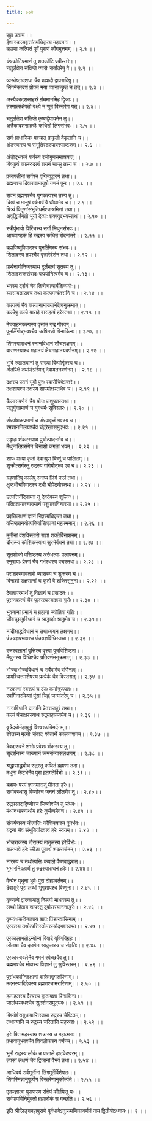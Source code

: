 ```yaml
---
title: ००२

---
```

सूत उवाच।।  
ईशानकल्पवृत्तांतमधिकृत्य महात्मना।।  
ब्रह्मणा कल्पितं पूर्वं पुराणं लौंगमुत्तमम्।। २.१ ।।  
  
ग्रंथकोटिप्रमाणं तु शतकोटि प्रवीस्तरे।।  
चतुर्लक्षेण संक्षिप्ते व्यासैः सर्वांतरेषु वै।। २.२ ।।  
  
व्यस्तेष्टादशधा चैव ब्रह्मादौ द्वापरादिषु।।  
लिंगमेकादशं प्रोक्तं मया व्यासाच्छ्रुतं च तत्।। २.३ ।।  
  
अस्यैकादशसाहस्रे ग्रंथमानमिह द्विजाः।।  
तस्मात्संक्षेपतो वक्ष्ये न श्रुतं विस्तरेण यत्।। २.४।।  
  
चतुर्लक्षेण संक्षिप्ते कृष्णद्वैपायनेन तु।।  
अत्रैकादशसाहस्रैः कथितो लिंगसंभवः।। २.५ ।।  
  
सर्गः प्राधानिकः पश्चात् प्राकृतो वैकृतानि च।।  
अंडस्यास्य च संभूतिरंडस्यावरणाष्टकम्।। २.६ ।।  
  
अंडोद्भवत्वं शर्वस्य रजोगुणसमाश्रयात्।।  
विष्णुत्वं कालरुद्रत्वं शयनं चाप्सु तस्य च।। २.७ ।।  
  
प्रजापतीनां सर्गश्च पृथिव्युद्धरणं तथा।।  
ब्रह्मणश्च दिवारात्रमायुषो गणनं पुनः।। २.८ ।।  
  
सवनं ब्रह्मणश्चैव युगकल्पश्च तस्य तु।।  
दिव्यं च मानुषं वर्षमार्षं वै ध्रौव्यमेव च।। २.९।।  
पित्र्यं पितॄणांसंभूतिधर्मश्चाश्रमिणां तथा।।  
अवृद्धिर्जगतो भूयो देव्याः शक्त्युद्भवस्तथा।। २.१० ।।  
  
स्त्रीपुंभावो विरिंचस्य सर्गो मिथुनसंभवः।।  
आख्याष्टकं हि रुद्रस्य कथितं रोदनांतरे।। २.११ ।।  
  
ब्रह्मविष्णुविवादश्च पुनर्लिंगस्य संभवः।।  
शिलादस्य तपश्चैव वृत्रारेर्दर्शनं तथा।। २.१२ ।।  
  
प्रार्थनायोनिजस्याथ दुर्लभत्वं सुतस्य तु।।  
शिलादशक्रसंवादः पद्मयोनित्वमेव च।। २.१३।।  
  
भवस्य दर्शनं चैव तिष्येष्वाचार्यशिष्ययोः।।  
व्यासावताराश्च तथा कल्पमन्वंतराणि च।। २.१४ ।।  
  
कल्पत्वं चैव कल्पानामाख्याभेदेष्वनुक्रमात्।।  
कल्पेषु कल्पे वाराहे वाराहत्वं हरेस्तथा।। २.१५ ।।  
  
मेघवाहनकल्पस्य वृत्तांतं रुद्र गौरवम्।।  
पुनर्लिंगोद्भवश्चैव ऋषिमध्ये पिनाकिनः।। २.१६ ।।  
  
लिंगस्याराधनं स्नानविधानं शौचलक्षणम्।।  
वाराणस्याश्च महात्म्यं क्षेत्रमाहात्म्यवर्णनम्।। २.१७ ।।  
  
भुवि रुद्रालयानां तु संख्या विष्णोर्गृहस्य च।।  
अंतरिक्षे तथांडेऽस्मिन् देवायतनवर्णनम्।। २.१८ ।।  
  
दक्षस्य पतनं भूमौ पुनः स्वारोचिषेऽन्तरे।।  
दक्षशापश्च दक्षस्य शापमोक्षस्तथैव च।। २.१९ ।।  
  
कैलासवर्णनं चैव योगः पाशुपतस्तथा।।  
चतुर्युगप्रमाणं च युगधर्मः सुविस्तरः।। २.२० ।।  
  
संध्यांशकप्रमाणं च संध्यावृत्तं भवस्य च।।  
श्मशाननिलयश्चैव चंद्ररेखासमुद्भवः।। २.२१ ।।  
  
उद्वाहः शंकरस्याथ पुत्रोत्पादनमेव च।।  
मैथुनातिग्रसंगेन विनाशो जगतां भयम्।। २.२२ ।।  
  
शापः सत्या कृतो देवान्पुरा विष्णुं च पालितम्।।  
शुक्रोत्सर्गस्तु रुद्रस्य गांगेयोद्भव एव च।। २.२३ ।।  
  
ग्रहणादिषु कालेषु स्नाप्य लिंगं फलं तथा।।  
क्षुब्दधीचविवादश्च दधी चोपेंद्रयोस्तथा।। २.२४ ।।  
  
उत्पत्तिर्नंदिनाम्ना तु देवदेवस्य शूलिनः।।  
पतिव्रतायाश्चाख्यानं पशुपाशविचारणा।। २.२५ ।।  
  
प्रवृत्तिलक्षणं ज्ञानं निवृत्त्यधिकृता तथा।।  
वसिष्ठतनयोत्पत्तिर्वासिष्ठानां महात्मनाम्।। २.२६ ।।  
  
मुनीनां वंशविस्तारो राज्ञां शक्तेर्विनाशनम्।।  
दौरात्म्यं कौशिकस्याथ सुरभेर्बंधनं तथा।। २.२७ ।।  
  
सुतशोको वसिष्ठस्य अरुंधत्याः प्रलापनम्।।  
स्नुषायाः प्रेषणं चैव गर्भस्थस्य वचस्तथा।। २.२८ ।।  
  
पराशरस्यावतारो व्यासस्य च शुकस्य च।।  
विनाशो राक्षसानां च कृतो वै शक्तिसूनुना।। २.२९ ।।  
  
देवतापरमार्थं तु विज्ञानं च प्रसादतः।।  
पुराणकरणं चैव पुलस्त्यस्याज्ञया गुरोः।। २.३० ।।  
  
भुवनानां प्रमाणं च ग्रहाणां ज्योतिषां गतिः।।  
जीवच्छ्राद्धविधानं च श्राद्धार्हाः श्राद्धमेव च।। २.३१।।  
  
नांदीश्राद्धविधानं च तथाध्ययन लक्षणम्।।  
पंचयज्ञप्रभावश्च पंचयज्ञविधिस्तथा।। २.३२ ।।  
  
रजस्वलानां वृत्तिश्च वृत्त्या पुत्रविशिष्टता।।  
मैथुनस्य विधिश्चैव प्रतिवर्णमनुक्रमात्।। २.३३ ।।  
  
भोज्याभोज्यविधानं च सर्वेषामेव वर्णिनाम्।।  
प्रायश्चित्तमशेषस्य प्रत्येकं चैव विस्तरात्।। २.३४ ।।  
  
नरकाणां स्वरूपं च दंडः कर्मानुरूपतः।।  
स्वर्गिनारकिणां पुंसां चिह्नं जन्मांतरेषु च।। २.३५।।  
  
नानाविधानि दानानि प्रेतराजपुरं तथा।।  
कल्पं पंचाक्षरस्याथ रुद्रमाहात्म्यमेव च।। २.३६ ।।  
  
वृत्रेंद्रयोर्महायुद्धं विश्वरूपविमर्दनम्।।  
श्वेतस्य मृत्योः संवादः श्वेतार्थे कालनाशनम्।। २.३७ ।।  
  
देवदारुवने शंभोः प्रवेशः शंकरस्य तु।।  
सुदर्शनस्य चाख्यानं क्रमसंन्यासलक्षणम्।। २.३८ ।।  
  
श्रद्धासाद्ध्योथ रुद्रस्तु कथितं ब्रह्मणा तदा।।  
मधुना कैटभेनैव पुरा हृतगतेर्विभोः।। २.३९।।  
  
ब्रह्मणः परमं ज्ञानमादातुं मीनता हरेः।।  
सर्वावस्थासु विष्णोश्च जननं लीलयैव तु।। २.४०।।  
  
रुद्रप्रसादाद्विष्णोश्च जिष्णोश्चैव तु संभवः।।  
मंथानधारणार्थाय हरेः कूर्मत्वमेवच।। २.४१ ।।  
  
संकर्षणस्य चोत्पत्तिः कौशिक्याश्च पुनर्भवः।।  
यद्वनां चैव संभूतिर्यादवत्वं हरेः स्वयम्।। २.४२ ।।  
  
भोजराजस्य दौरात्म्यं मातुलस्य हरेर्विभोः।।  
बालभावे हरेः क्रीडा पुत्रार्थं शंकरार्चनम्।। २.४३ ।।  
  
नारस्य च तथोत्पत्तिः कपाले वैष्णवाद्धरात्।।  
भूभारनिग्रहार्थे तु रुद्रस्याराधनं हरेः।। २.४४।।  
  
वैन्येन पृथुना भूमेः पुरा दोहप्रवर्तनम्।।  
देवासुरे पुरा लब्धो भृगुशापश्च विष्णुना।। २.४५ ।।  
  
कृष्णत्वे द्वारकायांतु निलयो माधवस्य तु।।  
लब्धो हिताय शापस्तु दुर्वासस्याननाद्धरेः।। २.४६ ।।  
  
वृष्ण्यंधकविनाशाय शापः पिंडारवासिनाम्।।  
एरकस्य तथोत्पत्तिस्तोमरस्योद्भवस्तथा।। २.४७ ।।  
  
एरकालाभतोऽन्योन्यं विवादे वृष्णिविग्रहः।।  
लीलया चैव कृष्णेन स्वकुलस्य च संहृतिः।। २.४८ ।।  
  
एरकास्त्रबलेनैव गमनं स्वेच्छयैव तु।।  
ब्रह्मणश्चैव मोक्षस्य विज्ञानं तु सुविस्तरम्।। २.४९ ।।  
  
पुरांधकाग्निदक्षाणां शक्रेभमृगरूपिणाम्।।  
मदनस्यादिदेवस्य ब्रह्मणश्चामरारिणाम्।। २.५० ।।  
  
हलाहलस्य दैत्यस्य कृतावज्ञा पिनाकिना।।  
जालंधरवधश्चैव सुदर्शनसमुद्भवः।। २.५१ ।।  
  
विष्णोर्वरायुधावाप्तिस्तथा रुद्रस्य चेष्टितम्।।  
तथान्यानि च रुद्रस्य चरितानि सहस्रशः।। २.५२ ।।  
  
  
हरेः पितामहस्याथ शक्रस्य च महात्मनः।।  
प्रभावानुभवश्चैव शिवलोकस्य वर्णनम्।। २.५३ ।।  
  
भूमौ रुद्रस्य लोकं च पाताले हाटकेश्वरम्।।  
तपसां लक्षणं चैव द्विजानां वैभवं तथा।। २.५४ ।।  
  
आधिक्यं सर्वमूर्तीनां लिंगमूर्तेर्विशेषतः।।  
लिंगस्मिन्नानुपूर्व्येण विस्तरेणानुकीर्त्यते।। २.५५ ।।  
  
एतज्ज्ञात्वा पुराणस्य संक्षेपं कीर्तयेत्तु यः।।  
सर्वपापविनिर्मुक्तो ब्रह्मलोकं स गच्छति।। २.५६ ।।  
  
इति श्रीलिङ्गमहापुराणे पूर्वभागेऽनुक्रमणिकावर्णनं नाम द्वितीयोऽध्यायः।। २ ।।